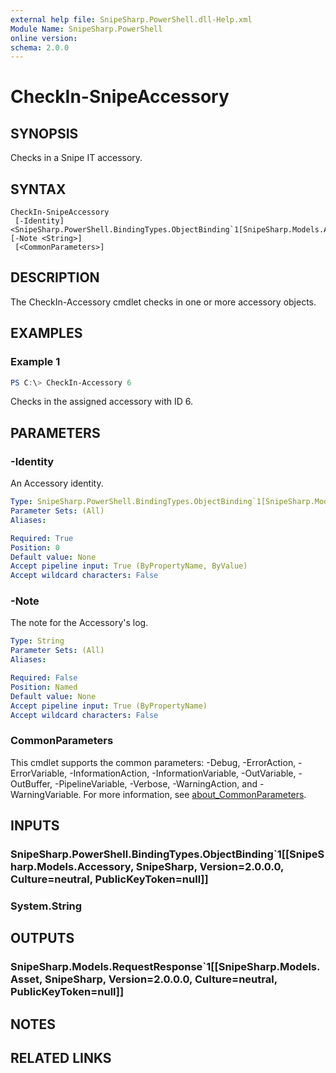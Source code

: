 ```yaml
---
external help file: SnipeSharp.PowerShell.dll-Help.xml
Module Name: SnipeSharp.PowerShell
online version:
schema: 2.0.0
---
```


# CheckIn-SnipeAccessory

## SYNOPSIS
Checks in a Snipe IT accessory.

## SYNTAX

```
CheckIn-SnipeAccessory
 [-Identity] <SnipeSharp.PowerShell.BindingTypes.ObjectBinding`1[SnipeSharp.Models.Accessory]> [-Note <String>]
 [<CommonParameters>]
```

## DESCRIPTION
The CheckIn-Accessory cmdlet checks in one or more accessory objects.

## EXAMPLES

### Example 1
```powershell
PS C:\> CheckIn-Accessory 6
```

Checks in the assigned accessory with ID 6.

## PARAMETERS

### -Identity
An Accessory identity.

```yaml
Type: SnipeSharp.PowerShell.BindingTypes.ObjectBinding`1[SnipeSharp.Models.Accessory]
Parameter Sets: (All)
Aliases:

Required: True
Position: 0
Default value: None
Accept pipeline input: True (ByPropertyName, ByValue)
Accept wildcard characters: False
```

### -Note
The note for the Accessory's log.

```yaml
Type: String
Parameter Sets: (All)
Aliases:

Required: False
Position: Named
Default value: None
Accept pipeline input: True (ByPropertyName)
Accept wildcard characters: False
```

### CommonParameters
This cmdlet supports the common parameters: -Debug, -ErrorAction, -ErrorVariable, -InformationAction, -InformationVariable, -OutVariable, -OutBuffer, -PipelineVariable, -Verbose, -WarningAction, and -WarningVariable. For more information, see [about_CommonParameters](http://go.microsoft.com/fwlink/?LinkID=113216).

## INPUTS

### SnipeSharp.PowerShell.BindingTypes.ObjectBinding`1[[SnipeSharp.Models.Accessory, SnipeSharp, Version=2.0.0.0, Culture=neutral, PublicKeyToken=null]]

### System.String

## OUTPUTS

### SnipeSharp.Models.RequestResponse`1[[SnipeSharp.Models.Asset, SnipeSharp, Version=2.0.0.0, Culture=neutral, PublicKeyToken=null]]

## NOTES

## RELATED LINKS
